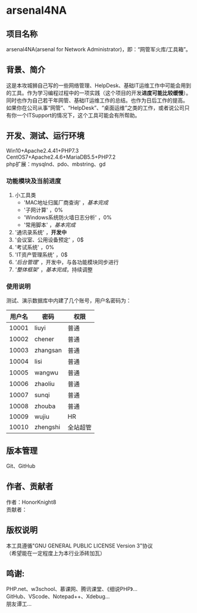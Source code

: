 # arsenal4NA

## 项目名称
arsenal4NA(arsenal for Network Administrator)，即：“网管军火库/工具箱”。<br />

## 背景、简介
这是本攻城狮自己写的一些网络管理、HelpDesk、基础IT运维工作中可能会用到的工具。作为学习编程过程中的一项实践（这个项目的开发**进度可能比较缓慢**）。同时也作为自己若干年网管、基础IT运维工作的总结。也作为日后工作的提高。<br />
如果你在公司从事“网管”、“HelpDesk”、“桌面运维”之类的工作，或者说公司只有你一个ITSupport的情况下，这个工具可能会有所帮助。<br />

## 开发、测试、运行环境
Win10+Apache2.4.41+PHP7.3<br />
CentOS7+Apache2.4.6+MariaDB5.5+PHP7.2<br />
php扩展：mysqlnd、pdo、mbstring、gd<br />

### 功能模块及当前进度
1. 小工具类
   * 'MAC地址归属厂商查询' ，*基本完成*
   * '子网计算' ，0%
   * 'Windows系统防火墙日志分析' ，0%
   * '常用脚本' ，*基本完成*
2. '通讯录系统' ，**开发中**
3. '会议室、公用设备预定' ，0$
4. '考试系统' ，0%
5. 'IT资产管理系统' ，0$
6. _'后台管理'_ ，开发中，与各功能模块同步进行
7. _'整体框架'_ ，*基本完成*，持续调整

### 使用说明
测试、演示数据库中内建了几个账号，用户名密码为：

用户名  | 密码  | 权限
---- | ---- | ----
10001  | liuyi | 普通
10002  | chener | 普通
10003  | zhangsan | 普通
10004  | lisi | 普通
10005  | wangwu | 普通
10006  | zhaoliu | 普通
10007  | sunqi | 普通
10008  | zhouba | 普通
10009  | wujiu | HR
10010  | zhengshi | 全站超管


## 版本管理
Git、GitHub<br />

## 作者、贡献者
作者：HonorKnight8<br />
贡献者：<br />

## 版权说明
本工具遵循"GNU GENERAL PUBLIC LICENSE Version 3"协议<br />
（希望能在一定程度上为本行业添砖加瓦）

## 鸣谢:
PHP.net、w3school、慕课网、腾讯课堂、《细说PHP》...<br />
GitHub、VScode、Notepad++、Xdebug...<br />
朋友谭工...<br />